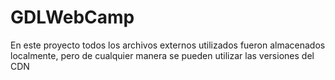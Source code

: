 # GDLWebCamp

En este proyecto todos los archivos externos utilizados fueron almacenados localmente, pero de cualquier manera se pueden utilizar las versiones del CDN
